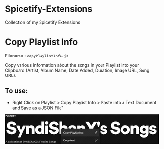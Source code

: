 # Spicetify-Extensions
Collection of my Spicetify Extensions

# Copy Playlist Info
Filename : `copyPlaylistInfo.js`

Copy various information about the songs in your Playlist into your Clipboard (Artist, Album Name, Date Added, Duration, Image URL, Song URL).

## To use:

* Right Click on Playlist > Copy Playlist Info > Paste into a Text Document and Save as a JSON File" 

![Preview](https://raw.githubusercontent.com/SyndiShanX/spicetify-extensions/main/copyPlaylistInfo/preview.jpg)
